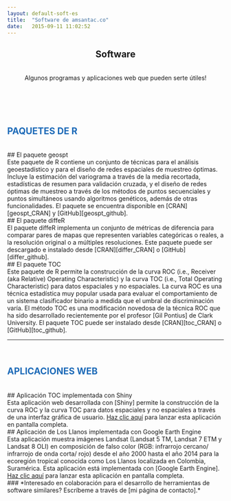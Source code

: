```yaml
---
layout: default-soft-es
title:  "Software de amsantac.co"
date:   2015-09-11 11:02:52
---
```

<header>
<h2>Software</h2>
<br>
<span class="byline">Algunos programas y aplicaciones web que pueden serte útiles!</span>
</header>
<br>
<h2 style= "color:#1e6bb8">PAQUETES DE R</h2>
<br>
## El paquete geospt
<br>
Este paquete de R contiene un conjunto de técnicas para el análisis geoestadístico y para el diseño de redes espaciales de muestreo óptimas. Incluye la estimación del variograma a través de la media recortada, estadísticas de resumen para validación cruzada, y el diseño de redes óptimas de muestreo a través de los métodos de puntos secuenciales y puntos simultáneos usando algoritmos genéticos, además de otras funcionalidades. El paquete se encuentra disponible en [CRAN][geospt_CRAN] y [GitHub][geospt_github]. 

<br>
## El paquete diffeR
<br>
El paquete diffeR implementa un conjunto de métricas de diferencia para comparar pares de mapas que representen variables categóricas o reales, a la resolución original o a múltiples resoluciones. Este paquete puede ser descargado e instalado desde [CRAN][differ_CRAN] o [GitHub][differ_github]. 

<br>
## El paquete TOC
<br>
Este paquete de R permite la construcción de la curva ROC (i.e., Receiver (aka Relative) Operating Characteristic) y la curva TOC (i.e., Total Operating Characteristic) para datos espaciales y no espaciales. La curva ROC es una técnica estadística muy popular usada para evaluar el comportamiento de un sistema clasificador binario a medida que el umbral de discriminación varía. El método TOC es una modificación novedosa de la técnica ROC que ha sido desarrollado recientemente por el profesor [Gil Pontius] de Clark University. El paquete TOC puede ser instalado desde [CRAN][toc_CRAN] o [GitHub][toc_github].

<br>
<hr>
<br>
<h2 style= "color:#1e6bb8">APLICACIONES WEB</h2>
<br>
## Aplicación TOC implementada con Shiny
<br>
Esta aplicación web desarrollada con [Shiny] permite la construcción de la curva ROC y la curva TOC para datos espaciales y no espaciales a través de una interfaz gráfica de usuario. <a href="https://amsantac.shinyapps.io/TOCapp" target="_blank">Haz clic aquí</a> para lanzar esta aplicación en pantalla completa.

<br>
## Aplicación de Los Llanos implementada con Google Earth Engine
<br>
Esta aplicación muestra imágenes Landsat (Landsat 5 TM, Landsat 7 ETM y Landsat 8 OLI) en composición de falso color (RGB: infrarrojo cercano/ infrarrojo de onda corta/ rojo) desde el año 2000 hasta el año 2014 para la ecoregión tropical conocida como Los Llanos localizada en Colombia, Suramérica. Esta aplicación está implementada con [Google Earth Engine]. <a href="https://test-project-1036.appspot.com/" target="_blank">Haz clic aquí</a> para lanzar esta aplicación en pantalla completa.

<br>
### *Interesado en colaboración para el desarrollo de herramientas de software similares? Escríbeme a través de [mi página de contacto].*


[geospt_CRAN]: http://cran.r-project.org/web/packages/geospt/
[geospt_github]: https://github.com/amsantac/geospt
[differ_CRAN]: http://cran.r-project.org/web/packages/diffeR/
[differ_github]: https://github.com/amsantac/diffeR
[toc_CRAN]: http://cran.r-project.org/web/packages/TOC/
[toc_github]: https://github.com/amsantac/TOC
[Gil Pontius]: http://www.clarku.edu/~rpontius/
[Google Earth Engine]: https://earthengine.google.org
[mi página de contacto]: /es/contact.html
[Shiny]: http://shiny.rstudio.com/

